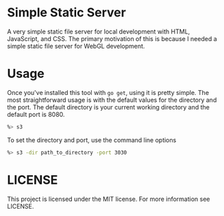 Simple Static Server
====================
A very simple static file server for local development with HTML, JavaScript, 
and CSS. The primary motivation of this is because I needed a simple static 
file server for WebGL development.

# Usage 
Once you've installed this tool with `go get`, using it is pretty simple. The 
most straightforward usage is with the default values for the directory and the 
port. The default directory is your current working directory and the default 
port is 8080.

```bash
%> s3
```

To set the directory and port, use the command line options

```bash
%> s3 -dir path_to_directory -port 3030
```

# LICENSE 
This project is licensed under the MIT license. For more information see LICENSE.

